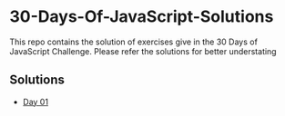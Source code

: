 # 30-Days-Of-JavaScript-Solutions
This repo contains the solution of exercises give in the 30 Days of JavaScript Challenge. Please refer the solutions for better understating

## Solutions
- [Day 01](/Day%2001.md) 